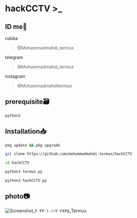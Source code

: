 # hackCCTV >_

## ID me📧
rubika
> @Mohammadmahdi_termux

telegram
> @Mohammadmahdi_termux

instagram 
> @Mohammadmahditermux


## prerequisite🗃
```bash
python3
```
## Installation📥

```bash
pkg update && pkg upgrade
```

```bash
git clone https://github.com/mohammadmahdi-termux/hackCCTV

```

```bash
cd hackCCTV
```

```bash
python3 termux.py
```

```bash
python3 hackCCTV.py
```
## photo📷
![Screenshot_۲۰۲۳۰۱۰۱-۲۰۲۸۴۵_Termux](https://user-images.githubusercontent.com/121671564/210180454-c0b5d201-d7ed-4a6a-a4ec-84c6dee8e9ba.jpg)
